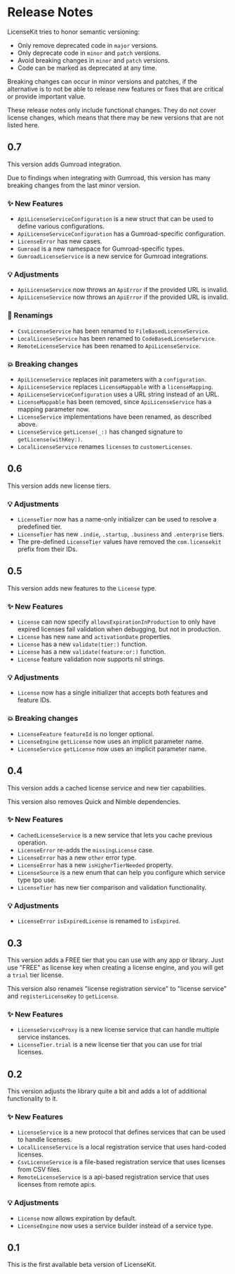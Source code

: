 # Release Notes

LicenseKit tries to honor semantic versioning:

* Only remove deprecated code in `major` versions.
* Only deprecate code in `minor` and `patch` versions.
* Avoid breaking changes in `minor` and `patch` versions.
* Code can be marked as deprecated at any time.

Breaking changes can occur in minor versions and patches, if
the alternative is to not be able to release new features or
fixes that are critical or provide important value.

These release notes only include functional changes. They do
not cover license changes, which means that there may be new
versions that are not listed here.



## 0.7

This version adds Gumroad integration.

Due to findings when integrating with Gumroad, this version has many breaking changes from the last minor version.

### ✨ New Features

* `ApiLicenseServiceConfiguration` is a new struct that can be used to define various configurations.
* `ApiLicenseServiceConfiguration` has a Gumroad-specific configuration.
* `LicenseError` has new cases.
* `Gumroad` is a new namespace for Gumroad-specific types.
* `GumroadLicenseService` is a new service for Gumroad integrations.

### 💡 Adjustments

* `ApiLicenseService` now throws an `ApiError` if the provided URL is invalid.
* `ApiLicenseService` now throws an `ApiError` if the provided URL is invalid.

### 🪪 Renamings

* `CsvLicenseService` has been renamed to `FileBasedLicenseService`.
* `LocalLicenseService` has been renamed to `CodeBasedLicenseService`.
* `RemoteLicenseService` has been renamed to `ApiLicenseService`.

### 💥 Breaking changes

* `ApiLicenseService` replaces init parameters with a `configuration`.
* `ApiLicenseService` replaces `LicenseMappable` with a `licenseMapping`.
* `ApiLicenseServiceConfiguration` uses a URL string instead of an URL.
* `LicenseMappable` has been removed, since `ApiLicenseService` has a mapping parameter now.
* `LicenseService` implementations have been renamed, as described above.
* `LicenseService` `getLicense(_:)` has changed signature to `getLicense(withKey:)`.
* `LocalLicenseService` renames `licenses` to `customerLicenses`.



## 0.6

This version adds new license tiers.

### 💡 Adjustments

* `LicenseTier` now has a name-only initializer can be used to resolve a predefined tier.
* `LicenseTier` has new `.indie`, `.startup`, `.business` and `.enterprise` tiers.
* The pre-defined `LicenseTier` values have removed the `com.licensekit` prefix from their IDs.



## 0.5

This version adds new features to the `License` type.

### ✨ New Features

* `License` can now specify `allowsExpirationInProduction` to only have expired licenses fail validation when debugging, but not in production.
* `License` has new `name` and `activationDate` properties.
* `License` has a new `validate(tier:)` function.
* `License` has a new `validate(feature:or:)` function.
* `License` feature validation now supports nil strings.

### 💡 Adjustments

* `License` now has a single initializer that accepts both features and feature IDs.

### 💥 Breaking changes

* `LicenseFeature` `featureId` is no longer optional.
* `LicenseEngine` `getLicense` now uses an implicit parameter name.
* `LicenseService` `getLicense` now uses an implicit parameter name.



## 0.4

This version adds a cached license service and new tier capabilities.

This version also removes Quick and Nimble dependencies.

### ✨ New Features

* `CachedLicenseService` is a new service that lets you cache previous operation.
* `LicenseError` re-adds the `missingLicense` case.
* `LicenseError` has a new `other` error type.
* `LicenseError` has a new `isHigherTierNeeded` property.
* `LicenseSource` is a new enum that can help you configure which service type tpo use.
* `LicenseTier` has new tier comparison and validation functionality.

### 💡 Adjustments

* `LicenseError` `isExpiredLicense` is renamed to `isExpired`.



## 0.3

This version adds a FREE tier that you can use with any app or library. Just use "FREE" as license key when creating a license engine, and you will get a `trial` tier license.

This version also renames "license registration service" to "license service" and `registerLicenseKey` to `getLicense`.

### ✨ New Features

* `LicenseServiceProxy` is a new license service that can handle multiple service instances.
* `LicenseTier.trial` is a new license tier that you can use for trial licenses.



## 0.2

This version adjusts the library quite a bit and adds a lot of additional functionality to it.

### ✨ New Features

* `LicenseService` is a new protocol that defines services that can be used to handle licenses.
* `LocalLicenseService` is a local registration service that uses hard-coded licenses.
* `CsvLicenseService` is a file-based registration service that uses licenses from CSV files.
* `RemoteLicenseService` is a api-based registration service that uses licenses from remote api:s.

### 💡 Adjustments

* `License` now allows expiration by default.
* `LicenseEngine` now uses a service builder instead of a service type.



## 0.1

This is the first available beta version of LicenseKit.
